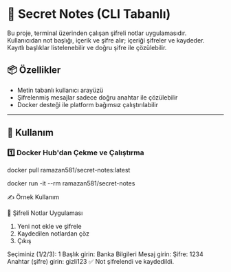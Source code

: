 # 🔐 Secret Notes (CLI Tabanlı)

Bu proje, terminal üzerinden çalışan şifreli notlar uygulamasıdır.  
Kullanıcıdan not başlığı, içerik ve şifre alır; içeriği şifreler ve kaydeder.  
Kayıtlı başlıklar listelenebilir ve doğru şifre ile çözülebilir.

## 📦 Özellikler

- Metin tabanlı kullanıcı arayüzü
- Şifrelenmiş mesajlar sadece doğru anahtar ile çözülebilir
- Docker desteği ile platform bağımsız çalıştırılabilir

---

## 🚀 Kullanım

### 1️⃣ Docker Hub'dan Çekme ve Çalıştırma

docker pull ramazan581/secret-notes:latest

docker run -it --rm ramazan581/secret-notes

✍️ Örnek Kullanım

📒 Şifreli Notlar Uygulaması
1. Yeni not ekle ve şifrele
2. Kaydedilen notlardan çöz
3. Çıkış

Seçiminiz (1/2/3): 1
Başlık girin: Banka Bilgileri
Mesaj girin: Şifre: 1234
Anahtar (şifre) girin: gizli123
✅ Not şifrelendi ve kaydedildi.



